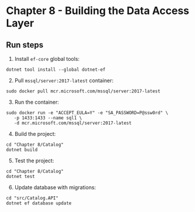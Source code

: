 # Chapter 8 - Building the Data Access Layer

## Run steps

1. Install `ef-core` global tools:

```
dotnet tool install --global dotnet-ef
```

2. Pull `mssql/server:2017-latest` container:

```
sudo docker pull mcr.microsoft.com/mssql/server:2017-latest
```

3. Run the container:

```
sudo docker run -e "ACCEPT_EULA=Y" -e "SA_PASSWORD=P@ssw0rd" \
   -p 1433:1433 --name sql1 \
   -d mcr.microsoft.com/mssql/server:2017-latest
```

4. Build the project:

```
cd "Chapter 8/Catalog"
dotnet build
```

5. Test the project:

```
cd "Chapter 8/Catalog"
dotnet test
```

6. Update database with migrations:

```
cd "src/Catalog.API"
dotnet ef database update
```